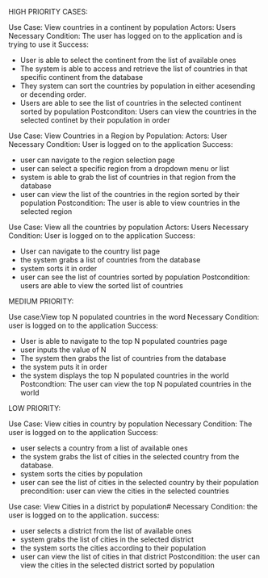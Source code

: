 HIGH PRIORITY CASES:

Use Case: View countries in a continent by population
Actors: Users
Necessary Condition: The user has logged on to the application and is trying to use it
Success:
- User is able to select the continent from the list of available ones
- The system is able to access and retrieve the list of countries in that specific continent from the database
- They system can sort the countries by population in either acesending or decending order.
- Users are able to see the list of countries in the selected continent sorted by population
Postconditon: Users  can view the countries in the selected continet by their population in order

Use Case: View Countries in a Region by Population:
Actors: User
Necessary Condition: User is logged on to the application
Success: 
- user can navigate to the region selection page
- user can select a specific region from a dropdown menu or list
- system is able to grab the list of countries in that region from the database
- user can view the list of the countries in the region sorted by their population
Postcondition: The user is able to view countries in the selected region

Use Case: View all the countries by population
Actors: Users
Necessary Condition: User is logged on to the application
Success:
- User can navigate to the country list page
- the system grabs a list of countries from the database
- system sorts it in order
- user can see the list of countries sorted by population
Postcondition: users are able to view the sorted list of countries

MEDIUM PRIORITY:

Use case:View top N populated countries in the word
Necessary Condition: user is logged on to the application
Success:
- User is able to navigate to the top N populated countries page
- user inputs the value of N
- The system then grabs the list of countries from the database
- the system puts it in order
- the system displays the top N populated countries in the world
Postcondtion: The user can view the top N populated countries in the world

LOW PRIORITY:

Use Case: View cities in country by population
Necessary Condition: The user is logged on to the application
Success:
- user selects a country from a list of available ones
- the system grabs the list of cities in the selected country from the database.
- system sorts the cities by population
- user can see the list of cities in the selected country by their population
precondition: user can view the cities in the selected countries

Use case: View Cities in a district by population#
Necessary Condition: the user is logged on to the application.
success: 
- user selects a district from the list of available ones
- system grabs the list of cities in the selected district
- the system sorts the cities according to their population
- user can view the list of cities in that district
Postcondition: the user can view the cities in the selected district sorted by population

